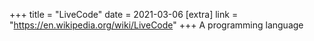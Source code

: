 +++
title = "LiveCode"
date = 2021-03-06
[extra]
link = "https://en.wikipedia.org/wiki/LiveCode"
+++
A programming language

